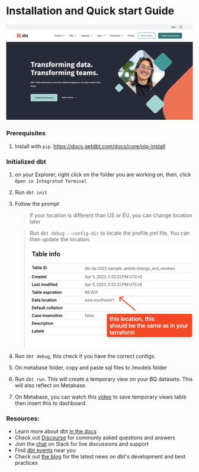 # Installation and Quick start Guide
![Alt text](../../images/dbt_home.png)

### Prerequisites
1. Install with `pip`. https://docs.getdbt.com/docs/core/pip-install

### Initialized dbt
1. on your Explorer, right click on the folder you are working on, then, click `Open in Integrated Terminal`
2. Run `dbt init`
3. Follow the prompt
   > if your location is different than US or EU, you can change location later
   
   > Run `dbt debug --config-dir` to locate the profile.yml file. You can then update the location.
![Alt text](../../images/data_location.png)
4. Run `dbt debug`, this check if you have the correct configs.
5. On metabase folder, copy and paste sql files to /models folder
6. Run `dbt run`. This will create a temporary view on your BQ datasets. This will also reflect on Metabase.
7. On Metabase, you can watch this [video](../../video/create_dashboard_metabase.mov) to save temporary views table then insert this to dashboard.
   

### Resources:
- Learn more about dbt [in the docs](https://docs.getdbt.com/docs/introduction)
- Check out [Discourse](https://discourse.getdbt.com/) for commonly asked questions and answers
- Join the [chat](https://community.getdbt.com/) on Slack for live discussions and support
- Find [dbt events](https://events.getdbt.com) near you
- Check out [the blog](https://blog.getdbt.com/) for the latest news on dbt's development and best practices
